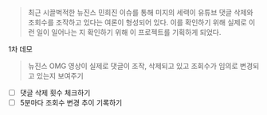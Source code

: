 > 최근 시끌벅적한 뉴진스 민희진 이슈를 통해 미지의 세력이 유튜브 댓글 삭제와 조회수를 조작하고 있다는 여론이 형성되어 있다. 이를 확인하기 위해 실제로 이런 일이 일어나는 지 확인하기 위해 이 프로젝트를 기획하게 되었다.

1차 데모

> 뉴진스 OMG 영상이 실제로 댓글이 조작, 삭제되고 있고 조회수가 임의로 변경되고 있는지 보여주기

- [ ] 댓글 삭제 횟수 체크하기
- [ ] 5분마다 조회수 변경 추이 기록하기
